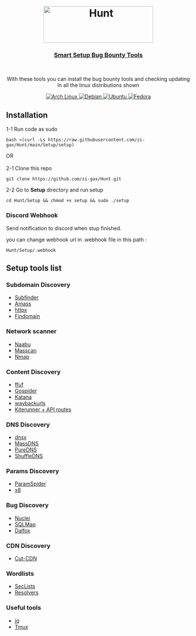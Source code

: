 <h1 align="center">
<a href="https://github.com/zi-gax/Hunt"><img src="https://github.com/zi-gax/zi-gax/assets/67065043/8c87a9a9-2d8d-442d-b5db-3e2dc607e046" width="300" height="100" alt="Hunt" /></a>
</h1>
<a href="https://github.com/zi-gax/Hunt">
<h3 align="center"> Smart Setup Bug Bounty Tools</h2></a></br>

<p align="center">With these tools you can install the bug bounty tools and checking updating</br> In all the linux distributions shown
</p>

<p align="center">
  <a href="https://github.com/zi-gax/Hunt">
    <img src="https://img.shields.io/badge/Arch-000000?style=for-the-badge&logo=archlinux&logoColor=1793D1" alt="Arch Linux">
  </a>
   <a href="https://github.com/zi-gax/Hunt">
    <img src="https://img.shields.io/badge/debian-000000?style=for-the-badge&logo=debian&logoColor=A81D33" alt="Debian">
  </a>
  <a href="https://github.com/zi-gax/Hunt">
      <img src="https://img.shields.io/badge/ubuntu-000000?style=for-the-badge&logo=ubuntu&logoColor=E95420" alt="Ubuntu">
  </a>
  <a href="https://github.com/zi-gax/Hunt">
      <img src="https://img.shields.io/badge/fedora-000000?style=for-the-badge&logo=fedora&logoColor=#51A2DA" alt="Fedora">
  </a>
</p>


## Installation 

<p>1-1 Run code as sudo</p>

```
bash <(curl -Ls https://raw.githubusercontent.com/zi-gax/Hunt/main/Setup/setup)
```
<p>OR</br></br>2-1 Clone this repo</p>

```
git clone https://github.com/zi-gax/Hunt.git
```
<p>2-2 Go to <b>Setup</b> directory and run setup</p>

```
cd Hunt/Setup && chmod +x setup && sudo ./setup
```
### Discord Webhook
<p>Send notification to discord when stup finished.</p>
<p>you can change webhook url in .webhook file in this path :</p>

```
Hunt/Setup/.webhook
```

## Setup tools list

### Subdomain Discovery

- [Subfinder](https://github.com/projectdiscovery/subfinder)
- [Amass](https://github.com/OWASP/Amass)
- [httpx](https://github.com/projectdiscovery/httpx)
- [Findomain](https://github.com/Findomain/Findomain)

### Network scanner

- [Naabu](https://github.com/projectdiscovery/naabu)
- [Masscan](https://github.com/robertdavidgraham/masscan)
- [Nmap](https://nmap.org/)</s>

### Content Discovery

- [ffuf](https://github.com/ffuf/ffuf)
- [Gospider](https://github.com/jaeles-project/gospider)
- [Katana](https://github.com/projectdiscovery/katana)
- [waybackurls](https://github.com/tomnomnom/waybackurls)
- [Kiterunner + API routes](https://github.com/assetnote/kiterunner)

### DNS Discovery

- [dnsx](https://github.com/projectdiscovery/dnsx)
- [MassDNS](https://github.com/blechschmidt/massdns)
- [PureDNS](https://github.com/d3mondev/puredns)
- [ShuffleDNS](https://github.com/projectdiscovery/shuffledns)
  
### Params Discovery

- [ParamSpider](https://github.com/devanshbatham/ParamSpider)
- [x8](https://github.com/jaeles-project/gospider)


### Bug Discovery

- [Nuclei](https://github.com/projectdiscovery/nuclei)
- [SQLMap](https://github.com/sqlmapproject/sqlmap)
- [Dalfox](https://github.com/hahwul/dalfox)

### CDN Discovery

- [Cut-CDN](https://github.com/ImAyrix/cut-cdn)

### Wordlists

- [SecLists](https://github.com/danielmiessler/SecLists)
- [Resolvers](https://github.com/trickest/resolvers)

### Useful tools

- [jq](https://github.com/stedolan/jq) 
- [Tmux](https://github.com/tmux/tmux)
